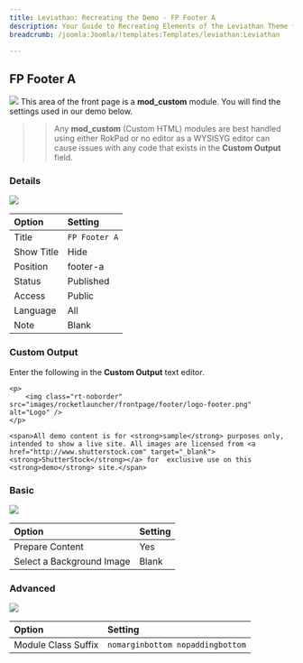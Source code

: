 ```yaml
---
title: Leviathan: Recreating the Demo - FP Footer A
description: Your Guide to Recreating Elements of the Leviathan Theme for Joomla
breadcrumb: /joomla:Joomla/!templates:Templates/leviathan:Leviathan

---
```


FP Footer A
-----
![][demo]
This area of the front page is a **mod_custom** module. You will find the settings used in our demo below.

>> Any **mod_custom** (Custom HTML) modules are best handled using either RokPad or no editor as a WYSISYG editor can cause issues with any code that exists in the **Custom Output** field.

### Details
![][demo2]

| Option     | Setting       |  
| :--------- | :------------ |  
| Title      | `FP Footer A` |  
| Show Title | Hide          |  
| Position   | footer-a      |  
| Status     | Published     |  
| Access     | Public        |  
| Language   | All           |  
| Note       | Blank         |  

### Custom Output
Enter the following in the **Custom Output** text editor.

~~~
<p>
    <img class="rt-noborder" src="images/rocketlauncher/frontpage/footer/logo-footer.png" alt="Logo" />
</p>

<span>All demo content is for <strong>sample</strong> purposes only, intended to show a live site. All images are licensed from <a href="http://www.shutterstock.com" target="_blank"><strong>ShutterStock</strong></a> for  exclusive use on this <strong>demo</strong> site.</span>
~~~

### Basic
![][demo3]

| Option                    | Setting |  
| :------------------------ | :------ |  
| Prepare Content           | Yes     |  
| Select a Background Image | Blank   |

### Advanced
![][demo4]

| Option              | Setting                          |  
| :------------------ | :------------------------------- |  
| Module Class Suffix | `nomarginbottom nopaddingbottom` |  

[demo]: assets/demo_6.jpeg
[demo2]: assets/footer_1.jpeg
[demo3]: assets/footer_2.jpeg
[demo4]: assets/footer_3.jpeg